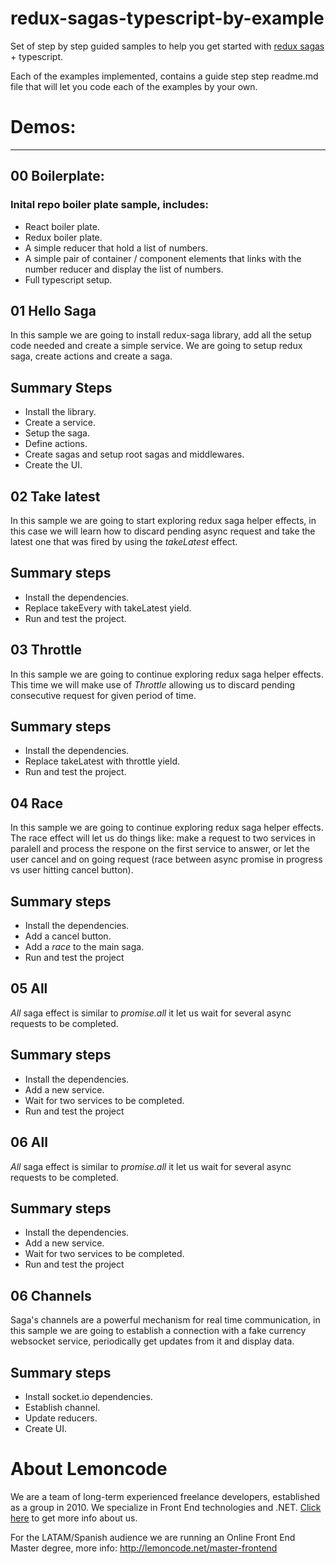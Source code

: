 # redux-sagas-typescript-by-example

Set of step by step guided samples to help you get started with [redux sagas](https://github.com/redux-saga/redux-saga) + typescript.

Each of the examples implemented, contains a guide step step readme.md file that will let you code each of the examples by your own.

# Demos:
___

__00 Boilerplate:__
---

### Inital repo boiler plate sample, includes:

+ React boiler plate.
+ Redux boiler plate.
+ A simple reducer that hold a list of numbers.
+ A simple pair of container / component elements that links with the number reducer and display the list of numbers.
+ Full typescript setup.

__01 Hello Saga__
---
In this sample we are going to install redux-saga library, add all the setup code needed and create a simple service. We are going to setup redux saga, create actions and create a saga.


## Summary Steps
 + Install the library.
 + Create a service.
 + Setup the saga.
 + Define actions.
 + Create sagas and setup root sagas and middlewares.
 + Create the UI.

 __02 Take latest__
 ---
In this sample we are going to start exploring redux saga helper effects, in this case we will learn how to discard pending 
async request and take the latest one that was fired by using
the *takeLatest* effect.

## Summary steps
 + Install the dependencies.
 + Replace  takeEvery with takeLatest yield.
 + Run and test the project. 

__03 Throttle__
---

In this sample we are going to continue exploring redux saga helper effects. This time we will make use of *Throttle* allowing
us to discard pending consecutive request for given period of 
time.

 ## Summary steps
 + Install the dependencies.
 + Replace takeLatest with throttle yield.
 + Run and test the project.
 
__04 Race__
---

In this sample we are going to continue exploring redux saga helper effects. The race effect will let us do things like: 
make a request to two services in paralell and process the respone on the first service to answer, or let the user cancel
and on going request (race between async promise in progress vs
user hitting cancel button).

 ## Summary steps
 + Install the dependencies.
 + Add a cancel button.
 + Add a _race_ to the main saga.
 + Run and test the project 

 __05 All__
---

_All_ saga effect is similar to _promise.all_ it let us wait for
several async requests to be completed.

 ## Summary steps
 + Install the dependencies.
 + Add a new service.
 + Wait for two services to be completed.
 + Run and test the project 

 __06 All__
---

_All_ saga effect is similar to _promise.all_ it let us wait for
several async requests to be completed.

 ## Summary steps
 + Install the dependencies.
 + Add a new service.
 + Wait for two services to be completed.
 + Run and test the project 

 __06 Channels__
---

Saga's channels are a powerful mechanism for real time communication, in this sample we are going to establish a 
connection with a fake currency websocket service,
periodically get updates from it and display data.


 ## Summary steps
 - Install socket.io dependencies.
 - Establish channel.
 - Update reducers.
 - Create UI.

 # About Lemoncode

We are a team of long-term experienced freelance developers, established as a group in 2010.
We specialize in Front End technologies and .NET. [Click here](http://lemoncode.net/services/en/#en-home) to get more info about us.

For the LATAM/Spanish audience we are running an Online Front End Master degree, more info: http://lemoncode.net/master-frontend


 








